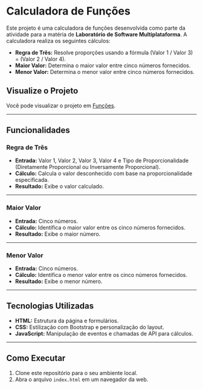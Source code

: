 # Calculadora de Funções

Este projeto é uma calculadora de funções desenvolvida como parte da atividade para a matéria de **Laboratório de Software Multiplataforma**. A calculadora realiza os seguintes cálculos:

- **Regra de Três:** Resolve proporções usando a fórmula (Valor 1 / Valor 3) = (Valor 2 / Valor 4).
- **Maior Valor:** Determina o maior valor entre cinco números fornecidos.
- **Menor Valor:** Determina o menor valor entre cinco números fornecidos.

## Visualize o Projeto
Você pode visualizar o projeto em [Funções](https://thais36.github.io/funcoes/html/).

---

## Funcionalidades

### Regra de Três
- **Entrada:** Valor 1, Valor 2, Valor 3, Valor 4 e Tipo de Proporcionalidade (Diretamente Proporcional ou Inversamente Proporcional).
- **Cálculo:** Calcula o valor desconhecido com base na proporcionalidade especificada.
- **Resultado:** Exibe o valor calculado.

---

### Maior Valor
- **Entrada:** Cinco números.
- **Cálculo:** Identifica o maior valor entre os cinco números fornecidos.
- **Resultado:** Exibe o maior número.

---

### Menor Valor
- **Entrada:** Cinco números.
- **Cálculo:** Identifica o menor valor entre os cinco números fornecidos.
- **Resultado:** Exibe o menor número.

---

## Tecnologias Utilizadas
- **HTML:** Estrutura da página e formulários.
- **CSS:** Estilização com Bootstrap e personalização do layout.
- **JavaScript:** Manipulação de eventos e chamadas de API para cálculos.

---

## Como Executar
1. Clone este repositório para o seu ambiente local.
2. Abra o arquivo `index.html` em um navegador da web.

